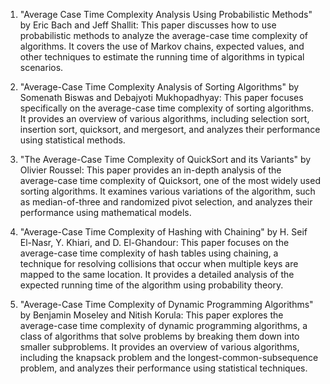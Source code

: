 

1. "Average Case Time Complexity Analysis Using Probabilistic Methods" by Eric Bach and Jeff Shallit: This paper discusses how to use probabilistic methods to analyze the average-case time complexity of algorithms. It covers the use of Markov chains, expected values, and other techniques to estimate the running time of algorithms in typical scenarios. 

2. "Average-Case Time Complexity Analysis of Sorting Algorithms" by Somenath Biswas and Debajyoti Mukhopadhyay: This paper focuses specifically on the average-case time complexity of sorting algorithms. It provides an overview of various algorithms, including selection sort, insertion sort, quicksort, and mergesort, and analyzes their performance using statistical methods. 

3. "The Average-Case Time Complexity of QuickSort and its Variants" by Olivier Roussel: This paper provides an in-depth analysis of the average-case time complexity of Quicksort, one of the most widely used sorting algorithms. It examines various variations of the algorithm, such as median-of-three and randomized pivot selection, and analyzes their performance using mathematical models. 

4. "Average-Case Time Complexity of Hashing with Chaining" by H. Seif El-Nasr, Y. Khiari, and D. El-Ghandour: This paper focuses on the average-case time complexity of hash tables using chaining, a technique for resolving collisions that occur when multiple keys are mapped to the same location. It provides a detailed analysis of the expected running time of the algorithm using probability theory. 

5. "Average-Case Time Complexity of Dynamic Programming Algorithms" by Benjamin Moseley and Nitish Korula: This paper explores the average-case time complexity of dynamic programming algorithms, a class of algorithms that solve problems by breaking them down into smaller subproblems. It provides an overview of various algorithms, including the knapsack problem and the longest-common-subsequence problem, and analyzes their performance using statistical techniques.